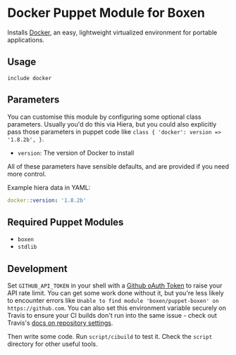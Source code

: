 # Docker Puppet Module for Boxen

Installs [Docker](https://www.docker.io/), an easy, lightweight virtualized environment for portable applications.

## Usage

```puppet
include docker
```

## Parameters

You can customise this module by configuring some optional class parameters. Usually you'd do this via Hiera, but you could also explicitly pass those parameters in puppet code like `class { 'docker': version => '1.8.2b', }`.

* `version`: The version of Docker to install

All of these parameters have sensible defaults, and are provided if you need more control.

Example hiera data in YAML:

```yaml
docker::version: '1.8.2b'
```

## Required Puppet Modules

* `boxen`
* `stdlib`

## Development

Set `GITHUB_API_TOKEN` in your shell with a [Github oAuth Token](https://help.github.com/articles/creating-an-oauth-token-for-command-line-use) to raise your API rate limit. You can get some work done without it, but you're less likely to encounter errors like `Unable to find module 'boxen/puppet-boxen' on https://github.com`. You can also set this environment variable securely on Travis to ensure your CI builds don't run into the same issue - check out Travis's [docs on repository settings](http://docs.travis-ci.com/user/environment-variables/).

Then write some code. Run `script/cibuild` to test it. Check the `script`
directory for other useful tools.
